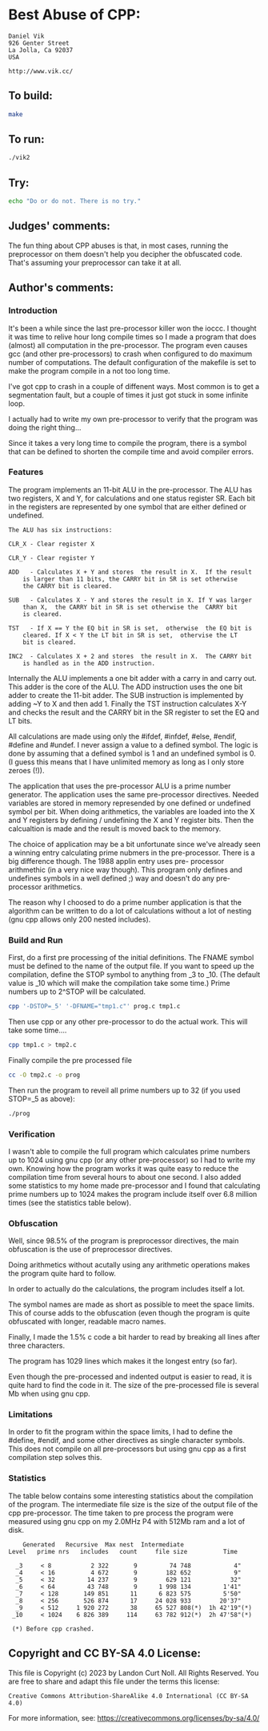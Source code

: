 # Best Abuse of CPP:

    Daniel Vik
    926 Genter Street
    La Jolla, Ca 92037
    USA

    http://www.vik.cc/

## To build:

```sh
make
```

## To run:

```sh
./vik2
```

## Try:

```sh
echo "Do or do not. There is no try."
```

## Judges' comments:

The fun thing about CPP abuses is that, in most cases, running the
preprocessor on them doesn't help you decipher the obfuscated code.
That's assuming your preprocessor can take it at all.

## Author's comments:

### Introduction

It's been  a while since the  last pre-processor  killer won  the ioccc.
I thought it was  time to  relive  hour long compile  times so  I made a
program  that does  (almost) all computation in the pre-processor.   The
program  even  causes  gcc  (and  other  pre-processors)  to crash  when
configured to do maximum number of  computations.
The default  configuration  of the makefile  is set to make  the program
compile in a not too long time.

I've got cpp to crash in a couple of  diffenent ways.  Most common is to
get a  segmentation fault,  but a couple  of times it just  got stuck in
some infinite loop.

I actually had to write my own  pre-processor to verify that the program
was doing the right thing...

Since  it takes  a very  long time  to compile  the program,  there is a
symbol  that  can be  defined to  shorten  the  compile  time  and avoid
compiler errors.

### Features

The program  implements an 11-bit ALU in the pre-processor.  The ALU has
two registers,  X and Y,  for calculations  and one status  register SR.
Each bit in the registers  are represented by one symbol that are either
defined or undefined.

    The ALU has six instructions:

    CLR_X - Clear register X

    CLR_Y - Clear register Y

    ADD   - Calculates X + Y and stores  the result in X.  If the result
	    is larger than 11 bits, the CARRY bit in SR is set otherwise
	    the CARRY bit is cleared.

    SUB   - Calculates X - Y and stores the result in X. If Y was larger
	    than X,  the CARRY bit in SR is set otherwise the  CARRY bit
	    is cleared.

    TST   - If X == Y the EQ bit in SR is set,  otherwise  the EQ bit is
	    cleared. If X < Y the LT bit in SR is set,  othervise the LT
	    bit is cleared.

    INC2  - Calculates X + 2 and stores  the result in X.  The CARRY bit
	    is handled as in the ADD instruction.

Internally  the ALU implements a one bit adder with a carry in and carry
out. This adder is the core of the ALU. The ADD instruction uses the one
bit adder to create the 11-bit adder. The SUB instruction is implemented
by adding ~Y to X and then add 1. Finally the TST instruction calculates
X-Y and checks  the result and the CARRY bit in  the SR register  to set
the EQ and LT bits.

All calculations are made using only the #ifdef, #infdef, #else, #endif,
#define  and #undef.  I never  assign a value to a defined  symbol.  The
logic is done  by assuming that  a defined symbol is 1 and  an undefined
symbol is 0. (I guess this means that I have unlimited memory as long as
I only store zeroes (!)).

The application  that  uses  the  pre-processor  ALU  is a prime  number
generator.   The application  uses  the same  pre-processor  directives.
Needed  variables  are  stored  in memory  represended by one defined or
undefined  symbol  per bit.  When doing  arithmetics,  the variables are
loaded into  the X and Y registers  by defining / undefining the X and Y
register bits. Then the calcualtion is made and the result is moved back
to the memory.

The choice of application  may be a bit  unfortunate since we've already
seen a winning entry  calculating  prime  nubmers in the  pre-processor.
There is a big difference  though.   The  1988 applin  entry  uses  pre-
processor  arithmethic  (in a very nice way though).  This program  only
defines  and undefines  symbols in a well defined ;)  way and doesn't do
any pre-processor arithmetics.

The reason why I  choosed to do a  prime number  application is that the
algorithm can be written to do a  lot of  calculations  without a lot of
nesting (gnu cpp allows only 200 nested includes).

### Build and Run

First, do a first pre processing of the initial  definitions.  The FNAME
symbol must  be defined to the name  of the output file.  If you want to
speed up the compilation,  define the STOP symbol to anything from _3 to
_10. (The default value is _10 which will make the compilation take some
time.) Prime numbers up to 2^STOP will be calculated.

```sh
cpp '-DSTOP=_5' '-DFNAME="tmp1.c"' prog.c tmp1.c
```

Then use cpp or any other pre-processor to do the actual work. This will
take some time....

```sh
cpp tmp1.c > tmp2.c
```

Finally compile the pre processed file

```sh
cc -O tmp2.c -o prog
```

Then run the program to reveil all  prime numbers up to 32  (if you used
STOP=_5 as above):

```sh
./prog
```

### Verification

I wasn't able to compile the full program which calculates prime numbers
up to 1024 using gnu cpp (or any other pre-processor)  so I had to write
my own.  Knowing how  the program works  it was quite easy to reduce the
compilation time  from several  hours to about one second.  I also added
some  statistics  to  my  home  made  pre-processor  and  I  found  that
calculating prime numbers up  to 1024 makes  the  program include itself
over 6.8 million times (see the statistics table below).

### Obfuscation

Well,  since 98.5% of the program  is preprocessor  directives, the main
obfuscation is the use of preprocessor directives.

Doing arithmetics without acutally using any arithmetic operations makes
the program quite hard to follow.

In order to actually do the calculations,  the program includes itself a
lot.

The symbol names are made as short as possible to meet the space limits.
This of course  adds to the  obfuscation  (even  though  the  program is
quite obfuscated with longer, readable macro names.

Finally,  I  made the 1.5% c code a bit harder  to read by  breaking all
lines after three characters.

The program has 1029 lines which makes it the longest entry (so far).

Even though the pre-processed and indented output is easier to read,  it
is quite hard to find the code in it. The size of the pre-processed file
is several Mb when using gnu cpp.

### Limitations

In order to fit the program within the space limits, I had to define the
#define, #endif,  and some other directives as single character symbols.
This does not compile on all pre-processors but using gnu cpp as a first
compilation step solves this.

### Statistics

The   table  below   contains  some  interesting  statistics  about  the
compilation of the program.   The intermediate  file size is the size of
the output file of the cpp pre-processor. The time taken  to pre process
the program  were measured  using gnu cpp on my 2.0MHz P4 with 512Mb ram
and a lot of disk.

	    Generated   Recursive  Max nest  Intermediate
    Level   prime nrs   includes   count     file size          Time

      _3     < 8           2 322       9         74 748            4"
      _4     < 16          4 672       9        182 652            9"
      _5     < 32         14 237       9        629 121           32"
      _6     < 64         43 748       9      1 998 134         1'41"
      _7     < 128       149 851      11      6 823 575         5'50"
      _8     < 256       526 874      17     24 028 933        20'37"
      _9     < 512     1 920 272      38     65 527 808(*)  1h 42'19"(*)
     _10     < 1024    6 826 389     114     63 782 912(*)  2h 47'58"(*)

	 (*) Before cpp crashed.

## Copyright and CC BY-SA 4.0 License:

This file is Copyright (c) 2023 by Landon Curt Noll.  All Rights Reserved.
You are free to share and adapt this file under the terms this license:

    Creative Commons Attribution-ShareAlike 4.0 International (CC BY-SA 4.0)

For more information, see: https://creativecommons.org/licenses/by-sa/4.0/
